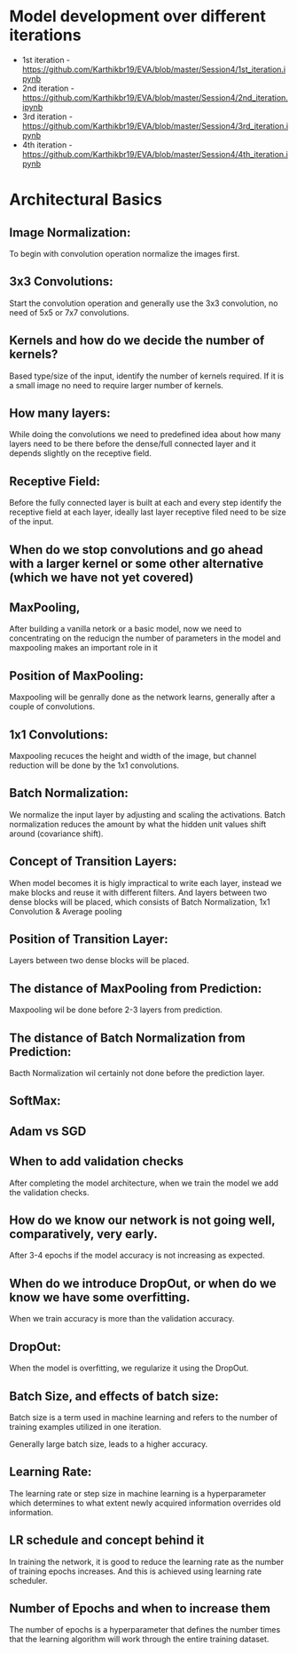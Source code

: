 # Model development over different iterations

  * 1st iteration - https://github.com/Karthikbr19/EVA/blob/master/Session4/1st_iteration.ipynb
  * 2nd iteration - https://github.com/Karthikbr19/EVA/blob/master/Session4/2nd_iteration.ipynb
  * 3rd iteration - https://github.com/Karthikbr19/EVA/blob/master/Session4/3rd_iteration.ipynb
  * 4th iteration - https://github.com/Karthikbr19/EVA/blob/master/Session4/4th_iteration.ipynb

# Architectural Basics

## Image Normalization:
   To begin with convolution operation normalize the images first.
   
## 3x3 Convolutions:
   Start the convolution operation and generally use the 3x3 convolution, no need of 5x5 or 7x7 convolutions.   
   
## Kernels and how do we decide the number of kernels?
   Based type/size of the input, identify the number of kernels required. If it is a small image no need to require larger number of kernels. 

## How many layers:
   While doing the convolutions we need to predefined idea about how many layers need to be there before the dense/full connected layer and it depends slightly on the receptive field.
   
## Receptive Field:
   Before the fully connected layer is built at each and every step identify the receptive field at each layer, ideally last layer receptive filed need to be size of the input. 
   
## When do we stop convolutions and go ahead with a larger kernel or some other alternative (which we have not yet covered)

## MaxPooling,
   After building a vanilla netork or a basic model, now we need to concentrating on the reducign the number of parameters in the model and maxpooling makes an important role in it

## Position of MaxPooling:
   Maxpooling will be genrally done as the network learns, generally after a couple of convolutions.
   
## 1x1 Convolutions: 
   Maxpooling recuces the height and width of the image, but channel reduction will be done by the 1x1 convolutions.

## Batch Normalization: 
   We normalize the input layer by adjusting and scaling the activations. Batch normalization reduces the amount by what the hidden unit values shift around (covariance shift). 
   
## Concept of Transition Layers: 
   When model becomes it is higly impractical to write each layer, instead we make blocks and reuse it with different filters. And layers between two dense blocks will be placed, which consists of Batch Normalization, 1x1 Convolution &
Average pooling

## Position of Transition Layer:
   Layers between two dense blocks will be placed.

## The distance of MaxPooling from Prediction:
   Maxpooling wil be done before 2-3 layers from prediction.

## The distance of Batch Normalization from Prediction: 
   Bacth Normalization wil certainly not done before the prediction layer.

## SoftMax: 

## Adam vs SGD

## When to add validation checks
   After completing the model architecture, when we train the model we add the validation checks.
   
## How do we know our network is not going well, comparatively, very early. 
   After 3-4 epochs if the model accuracy is not increasing as expected.  
   
## When do we introduce DropOut, or when do we know we have some overfitting.
   When we train accuracy is more than the validation accuracy.
  

## DropOut:
   When the model is overfitting, we regularize it using the DropOut. 
   
## Batch Size, and effects of batch size:
   Batch size is a term used in machine learning and refers to the number of training examples utilized in one iteration.
      
   Generally large batch size, leads to a higher accuracy.

## Learning Rate:
   The learning rate or step size in machine learning is a hyperparameter which determines to what extent newly acquired information overrides old information.

## LR schedule and concept behind it
   In training the network, it is good to reduce the learning rate as the number of training epochs increases. And this is achieved using learning rate scheduler.

## Number of Epochs and when to increase them
   The number of epochs is a hyperparameter that defines the number times that the learning algorithm will work through the entire training dataset. 









